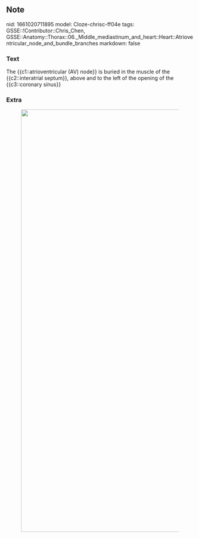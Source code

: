 ## Note
nid: 1661020711895
model: Cloze-chrisc-ff04e
tags: GSSE::!Contributor::Chris_Chen, GSSE::Anatomy::Thorax::06._Middle_mediastinum_and_heart::Heart::Atrioventricular_node_and_bundle_branches
markdown: false

### Text
<div class='toggle'>
  The {{c1::atrioventricular (AV) node}} is buried in the muscle of
  the {{c2::interatrial septum}}, above and to the left of the
  opening of the {{c3::coronary sinus}}
</div>

### Extra
<figure id="80d0660a-0f73-458f-b736-e79a7379cfc3" class="image">
  <a href= 
  "Atrioventricular%20node,%20bundle%20and%20branches%209376311e3d75490c94b030a8bd29bec1/heart_pic.jpg">
  <img style="width:1132px" src= 
  "fdf1c5ee80b6e0c21fb496e06377085dcddc6250.jpg"></a>
</figure>

